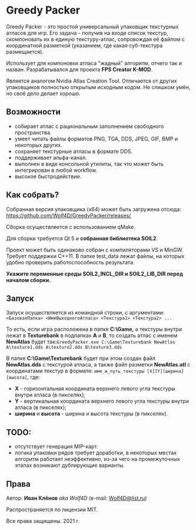 # Greedy Packer
Greedy Packer - это простой универсальный упаковщик текстурных атласов для игр. Его задача - получив на входе список текстур, скомпоновать их в единую текстуру-атлас, сопровождая её файлом с координатной разметкой (указанием, где какая суб-текстура размещается).

Использует для компоновки атласа "жадный" алгоритм, отчего так и назван. Разрабатывался для проекта **FPS Creator K-MOD**. 

Является аналогом Nvidia Atlas Creation Tool. Отличается от других упаковщиков полностью открытым исходным кодом. Не слишком умён, но своё дело делает хорошо. 

## Возможности
- собирает атлас с рациональным заполнением свободного пространства.
- умеет читать файлы форматов PNG, TGA, DDS, JPEG, GIF, BMP и некоторых других.
- сохраняет текстурные атласы в формате DDS.
- поддерживает альфа-канал.
- выполнен в виде консольной утилиты, так что может быть интегрирован в любой workflow.
- высокое быстродействие.

## Как собрать?
Собранная версия упаковщика (x64) может быть загружена отсюда: https://github.com/Wolf4D/GreedyPacker/releases/

Сборка осуществляется с использованием qMake. 

Для сборки требуется Qt 5 и **собранная библиотека SOIL2**. 

Проект может быть одинаково собран с компиляторами VS и MinGW. Требует поддержки C++11. В папке test_data лежат файлы, на которых удобно проверить работоспособность результата.

**Укажите переменные среды SOIL2_INCL_DIR и SOIL2_LIB_DIR перед началом сборки.**

## Запуск
Запуск осуществляется из командной строки, с аргументами: `
<БазоваяПапка> <ИмяВыходногоАтласа> <Текстура1> <Текстура2> ...
`

То есть, если игра расположена в папке **C:\Game,** а текстуры внутри лежат в **Texturebank** в подпапках **A** и **B**, то создать атлас с именем **NewAtlas** будет так:`
GreedyPacker.exe C:\Game\Texturebank NewAtlas A\texture1.dds A\texture2.dds B\texture3.dds
`

В папке **C:\Game\Texturebank** будет при этом создан файл  **NewAtlas.dds** с текстурой атласа, а также файл разметки **NewAtlas.atl** с координатами текстур в формате: `имя_и_путь_текстуры [X][Y][ширина][высота]`, где:
- **X** - горизонтальная координата верхнего левого угла текстуры внутри атласа (в пикселях);
- **Y** - вертикальная координата верхнего левого угла текстуры внутри атласа (в пикселях);
- **ширина** и **высота** - ширина и высота текстуры (в пикселях).

## TODO:
- отсутствует генерация MIP-карт.
- логика упаковки рядов требует доработки, в некоторых местах алгоритм работает неэффективно, из-за чего на промежуточных этапах возникают дублирующие варианты.

## Права
Автор: **Иван Клёнов** *aka Wolf4D* (e-mail: Wolf4D@list.ru)

Распространяется по лицензии MIT.

Все права защищены. 2021 г.
